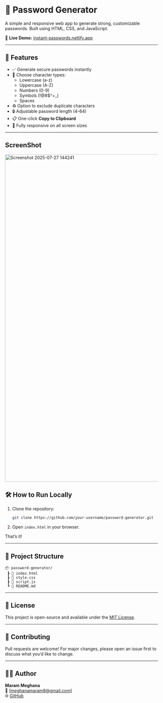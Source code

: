 # 🔐 Password Generator

A simple and responsive web app to generate strong, customizable passwords. Built using HTML, CSS, and JavaScript.

🔗 **Live Demo:** [instant-passwords.netlify.app](https://instant-passwords.netlify.app)

---

## 🚀 Features

- ✅ Generate secure passwords instantly
- 🔢 Choose character types:
  - Lowercase (a-z)
  - Uppercase (A-Z)
  - Numbers (0-9)
  - Symbols (!@#$^+_)
  - Spaces
- ♻️ Option to exclude duplicate characters
- 🔒 Adjustable password length (4–64)
- 📋 One-click **Copy to Clipboard**
- 📱 Fully responsive on all screen sizes

---

## ScreenShot
<img width="1920" height="1080" alt="Screenshot 2025-07-27 144241" src="https://github.com/user-attachments/assets/eaf04c5c-d2b2-4102-9aa2-145f1acf0406" />

## 🛠️ How to Run Locally

1. Clone the repository:
   ```bash
   git clone https://github.com/your-username/password-generator.git
   ```

2. Open `index.html` in your browser.

That’s it!

---

## 📁 Project Structure

```
📦 password-generator/
 ┣ 📄 index.html
 ┣ 📄 style.css
 ┣ 📄 script.js
 ┗ 📄 README.md
```

---

## 🧠 License

This project is open-source and available under the [MIT License](LICENSE).

---

## 🤝 Contributing

Pull requests are welcome! For major changes, please open an issue first to discuss what you’d like to change.

---

## 🙋‍♂️ Author

**Maram Meghana**  
📧 [meghanamaram8@gmail.com]  
🌐 [GitHub](https://github.com/meghanamaram08)
